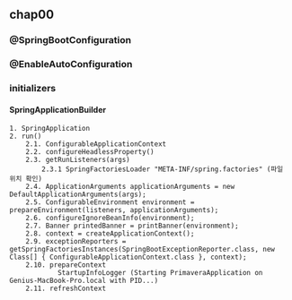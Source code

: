 ## chap00

### @SpringBootConfiguration 

### @EnableAutoConfiguration

### initializers

#### SpringApplicationBuilder 
    1. SpringApplication
    2. run()
        2.1. ConfigurableApplicationContext
        2.2. configureHeadlessProperty()
        2.3. getRunListeners(args)
            2.3.1 SpringFactoriesLoader "META-INF/spring.factories" (파일 위치 확인)
        2.4. ApplicationArguments applicationArguments = new DefaultApplicationArguments(args);
        2.5. ConfigurableEnvironment environment = prepareEnvironment(listeners, applicationArguments);
        2.6. configureIgnoreBeanInfo(environment);
        2.7. Banner printedBanner = printBanner(environment);
        2.8. context = createApplicationContext();
        2.9. exceptionReporters = getSpringFactoriesInstances(SpringBootExceptionReporter.class, new Class[] { ConfigurableApplicationContext.class }, context);
        2.10. prepareContext
                StartupInfoLogger (Starting PrimaveraApplication on Genius-MacBook-Pro.local with PID...)
        2.11. refreshContext
